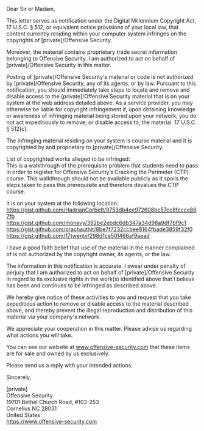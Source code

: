 Dear Sir or Madam,  
  
This letter serves as notification under the Digital Millennium Copyright Act, 17 U.S.C. § 512, or equivalent notice provisions of your local law, that content currently residing within your computer system infringes on the copyrights of [private]/Offensive Security.  
  
Moreover, the material contains proprietary trade secret information belonging to Offensive Security. I am authorized to act on behalf of [private]/Offensive Security in this matter.  
  
Posting of [private]/Offensive Security's material or code is not authorized by [private]/Offensive Security, any of its agents, or by law. Pursuant to this notification, you should immediately take steps to locate and remove and disable access to the [private]/Offensive Security material that is on your system at the web address detailed above. As a service provider, you may otherwise be liable for copyright infringement if, upon obtaining knowledge or awareness of infringing material being stored upon your network, you do not act expeditiously to remove, or disable access to, the material. 17 U.S.C. § 512(c).  
  
The infringing material residing on your system is course material and it is copyrighted by and proprietary to [private]/Offensive Security.  
  
List of copyrighted works alleged to be infringed:   
This is a walkthrough of the prerequisite problem that students need to pass in order to register for Offensive Security’s Cracking the Perimeter (CTP) course. This walkthrough should not be available publicly as it spoils the steps taken to pass this prerequisite and therefore devalues the CTP course.  
  
It is on your system at the following location:   
https://gist.github.com/HadrianCorbett/9753db4ce972608bc57cc8fecce867fb   
https://gist.github.com/monavy/392be2ebdc6db347a34d98a9df7bf9c1   
https://gist.github.com/prachauthit/8be7f7232ccbee8164fbade3859f32f0   
https://gist.github.com/17twenty/298d1ce50f466af9aead  
  
I have a good faith belief that use of the material in the manner complained of is not authorized by the copyright owner, its agents, or the law.  
  
The information in this notification is accurate. I swear under penalty of perjury that I am authorized to act on behalf of [private]/Offensive Security in regard to its exclusive rights in the work(s) identified above that I believe has been and continues to be infringed as described above.  
  
We hereby give notice of these activities to you and request that you take expeditious action to remove or disable access to the material described above, and thereby prevent the illegal reproduction and distribution of this material via your company's network.  
  
We appreciate your cooperation in this matter. Please advise us regarding what actions you will take.  
  
You can see our website at www.offensive-security.com that these items are for sale and owned by us exclusively.  
  
Please send us a reply with your intended actions.  
  
Sincerely,  
  
[private]  
Offensive Security     
19701 Bethel Church Road, #103-253     
Cornelius NC 28031     
United States     
https://www.offensive-security.com    
